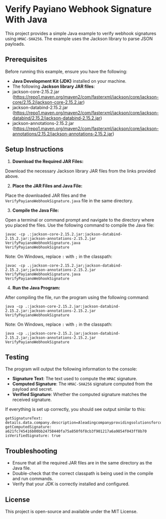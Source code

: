 # Verify Payiano Webhook Signature With Java

This project provides a simple Java example to verify webhook signatures using `HMAC-SHA256`. The example uses the Jackson library to parse JSON payloads.

## Prerequisites

Before running this example, ensure you have the following:

- **Java Development Kit (JDK)** installed on your machine.
- The following **Jackson library JAR files**:
- jackson-core-2.15.2.jar (https://repo1.maven.org/maven2/com/fasterxml/jackson/core/jackson-core/2.15.2/jackson-core-2.15.2.jar)
- jackson-databind-2.15.2.jar (https://repo1.maven.org/maven2/com/fasterxml/jackson/core/jackson-databind/2.15.2/jackson-databind-2.15.2.jar)
- jackson-annotations-2.15.2.jar (https://repo1.maven.org/maven2/com/fasterxml/jackson/core/jackson-annotations/2.15.2/jackson-annotations-2.15.2.jar)

## Setup Instructions

1. **Download the Required JAR Files:**

Download the necessary Jackson library JAR files from the links provided above.

2. **Place the JAR Files and Java File:**

Place the downloaded JAR files and the `VerifyPayianoWebhookSignature.java` file in the same directory.

3. **Compile the Java File:**

Open a terminal or command prompt and navigate to the directory where you placed the files. Use the following command to compile the Java file:

```shell
javac -cp .:jackson-core-2.15.2.jar:jackson-databind-2.15.2.jar:jackson-annotations-2.15.2.jar VerifyPayianoWebhookSignature.java
VerifyPayianoWebhookSignature
```

Note: On Windows, replace `:` with `;` in the classpath:
```shell
javac -cp .;jackson-core-2.15.2.jar;jackson-databind-2.15.2.jar;jackson-annotations-2.15.2.jar VerifyPayianoWebhookSignature.java
VerifyPayianoWebhookSignature
```

4. **Run the Java Program:**

After compiling the file, run the program using the following command:

```shell
java -cp .:jackson-core-2.15.2.jar:jackson-databind-2.15.2.jar:jackson-annotations-2.15.2.jar VerifyPayianoWebhookSignature
```

Note: On Windows, replace `:` with `;` in the classpath:

```shell
java -cp .;jackson-core-2.15.2.jar;jackson-databind-2.15.2.jar;jackson-annotations-2.15.2.jar VerifyPayianoWebhookSignature
```

## Testing

The program will output the following information to the console:

- **Signature Text**: The text used to compute the `HMAC` signature.
- **Computed Signature**: The `HMAC-SHA256` signature computed from the payload and secret.
- **Verified Signature**: Whether the computed signature matches the received signature.

If everything is set up correctly, you should see output similar to this:

```
getSignatureText: details.data.company.description=AleadingcompanyprovidingsolutionsforconvertinglengthyURLsintoshortones&simplifyingonlinesharing!&details.data.company.employees_count=0&details.data.company.is_active=true&details.data.company.is_approved=false&details.data.company.name=GraplyURLShortenr&details.data.company.owners.0.name=AmgadYassen&details.data.company.owners.0.percentage=51.5&details.data.company.owners.0.position=CEO&details.data.company.owners.1.name=KamalAllam&details.data.company.owners.1.percentage=48.5&details.data.company.owners.1.position=CEO&details.data.company.social_urls.facebook_url=https://facebook.com/graply&webhook_event.fired_at=1722572118554&webhook_event.id=01j3521znn3b6wderr4vbyq18n&webhook_event.type=company.created&webhook_event.version=v1&webhook_event_attempt.id=01j354j6nkwh3mdvhs6dsmswt8&webhook_event_attempt.sent_at=1722572118554
getComputedSignature: a621fc745416b00bb24758440fa75a850f6f8cb3f901217a6a9854f043ff8b70
isVerifiedSignature: true
```

## Troubleshooting

- Ensure that all the required JAR files are in the same directory as the Java file.
- Double-check that the correct classpath is being used in the compile and run commands.
- Verify that your JDK is correctly installed and configured.

## License

This project is open-source and available under the MIT License.
